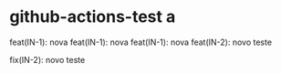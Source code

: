 # github-actions-test a

feat(IN-1): nova
feat(IN-1): nova
feat(IN-1): nova
feat(IN-2): novo teste

fix(IN-2): novo teste
